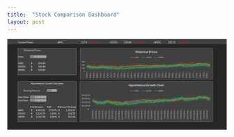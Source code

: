 ```yaml
---
title:  "Stock Comparison Dashboard"
layout: post
---
```


![Stock Comparison Dashboard](https://github.com/maryh-1/maryh-1.github.io/blob/master/_posts/StockComparisonDashboard.png)
